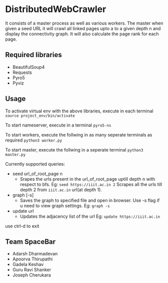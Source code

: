 # DistributedWebCrawler

It consists of a master process as well as various workers. The master when given a seed URL it will crawl all linked pages upto a to a given depth n and display the connectivity graph. It will also calculate the page rank for each page.

## Required libraries
* BeautifulSoup4
* Requests
* Pyro5
* Pyviz

## Usage
To activate virtual env with the above libraries, execute in each terminal
    `source project_env/bin/activate`

To start nameserver, execute in a terminal
    `pyro5-ns`

To start workers, execute the follwing in as many seperate terminals as required
    `python3 worker.py`

To start master, execute the follwing in a seperate terminal
    `python3 master.py`

Currently supported queries:
* seed url_of_root_page n
  - Srapes the urls present in the url_of_root_page uptill depth n with respect to bfs.
  Eg: `seed https://iiit.ac.in 2`
      Scrapes all the urls till depth 2 from `iiit.ac.in` url(at depth 1).
* graph [-s]
  - Saves the graph to specified file and open in browser. Use -s flag if u need to view graph settings.
  Eg: `graph -s`
* update url
  - Updates the adjacency list of the url
  Eg: `update https://iiit.ac.in`


use ctrl-d to exit

## Team SpaceBar
* Adarsh Dharmadevan
* Apoorva Thirupathi
* Gadela Keshav
* Guru Ravi Shanker
* Joseph Cherukara
